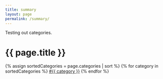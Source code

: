 ```yaml
---
title: summary
layout: page
permalink: /summary/
---
```


Testing out categories.

<h1>{{ page.title }}</h1>
<div class="tags">
    {% assign sortedCategories = page.categories | sort %}
    {% for category in sortedCategories %}
        <span class="tag">
            <a href="/category/{{ category }}">#{{ category }}</a>
        </span>
    {% endfor %}
</div>

